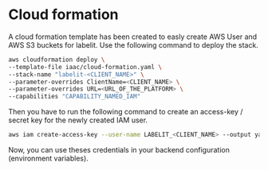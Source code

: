 # Cloud formation

A cloud formation template has been created to easly create AWS User and AWS S3 buckets for labelit. Use the following command to deploy the stack.

```bash
aws cloudformation deploy \
--template-file iaac/cloud-formation.yaml \
--stack-name "labelit-<CLIENT_NAME>" \
--parameter-overrides ClientName=<CLIENT_NAME> \
--parameter-overrides URL=<URL_OF_THE_PLATFORM> \
--capabilities "CAPABILITY_NAMED_IAM"
```

Then you have to run the following command to create an access-key / secret key for the newly created IAM user.

```bash
aws iam create-access-key --user-name LABELIT_<CLIENT_NAME> --output yaml
```

Now, you can use theses credentials in your backend configuration (environment variables).

